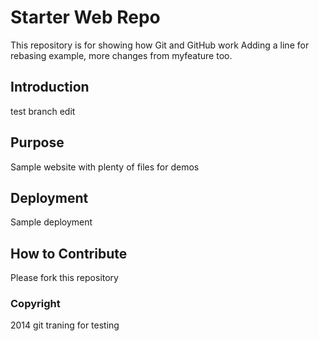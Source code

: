 # Starter Web Repo

This repository is for showing how Git and GitHub work
Adding a line for rebasing example,  more changes from myfeature too.


## Introduction

test branch edit
## Purpose

Sample website with plenty of files for demos

## Deployment

Sample deployment

## How to Contribute

Please fork this repository

### Copyright
2014 git traning for testing
